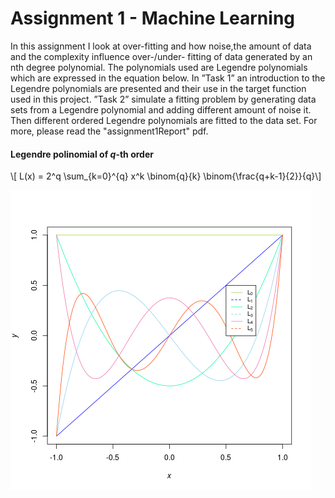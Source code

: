 # Assignment 1 - Machine Learning

In this assignment I look at over-fitting and how noise,the amount of data and the complexity influence
over-/under- fitting of data generated by an nth degree polynomial. The polynomials used are
Legendre polynomials which are expressed in the equation below. In ”Task 1” an introduction to
the Legendre polynomials are presented and their use in the target function used in this project.
”Task 2” simulate a fitting problem by generating data sets from a Legendre polynomial and adding
different amount of noise it. Then different ordered Legendre polynomials are fitted to the data set.
For more, please read the "assignment1Report" pdf.

#### Legendre polinomial of *q*-th order

\\[ L(x) = 2^q \sum_{k=0}^{q} x^k \binom{q}{k} \binom{\frac{q+k-1}{2}}{q}\\]

![alt text](results/task1_plots/task1i.png "Legendre polinomials 0-5th order")
